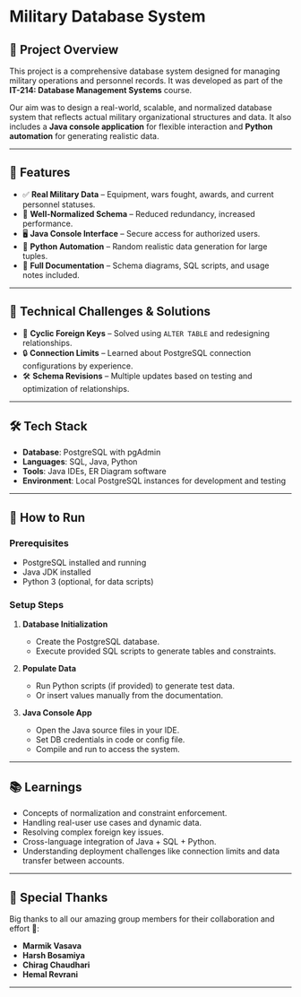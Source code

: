 # Military Database System

## 📌 Project Overview

This project is a comprehensive database system designed for managing military operations and personnel records. It was developed as part of the **IT-214: Database Management Systems** course.

Our aim was to design a real-world, scalable, and normalized database system that reflects actual military organizational structures and data. It also includes a **Java console application** for flexible interaction and **Python automation** for generating realistic data.

---

## 🚀 Features

- ✅ **Real Military Data** – Equipment, wars fought, awards, and current personnel statuses.
- 🧠 **Well-Normalized Schema** – Reduced redundancy, increased performance.
- 🖥️ **Java Console Interface** – Secure access for authorized users.
- 🐍 **Python Automation** – Random realistic data generation for large tuples.
- 📄 **Full Documentation** – Schema diagrams, SQL scripts, and usage notes included.

---

## 🧩 Technical Challenges & Solutions

- 🔁 **Cyclic Foreign Keys** – Solved using `ALTER TABLE` and redesigning relationships.
- 🔒 **Connection Limits** – Learned about PostgreSQL connection configurations by experience.
- 🛠️ **Schema Revisions** – Multiple updates based on testing and optimization of relationships.

---

## 🛠️ Tech Stack

- **Database**: PostgreSQL with pgAdmin
- **Languages**: SQL, Java, Python
- **Tools**: Java IDEs, ER Diagram software
- **Environment**: Local PostgreSQL instances for development and testing

---

## 📌 How to Run

### Prerequisites

- PostgreSQL installed and running
- Java JDK installed
- Python 3 (optional, for data scripts)

### Setup Steps

1. **Database Initialization**
    - Create the PostgreSQL database.
    - Execute provided SQL scripts to generate tables and constraints.

2. **Populate Data**
    - Run Python scripts (if provided) to generate test data.
    - Or insert values manually from the documentation.

3. **Java Console App**
    - Open the Java source files in your IDE.
    - Set DB credentials in code or config file.
    - Compile and run to access the system.

---

## 📚 Learnings

- Concepts of normalization and constraint enforcement.
- Handling real-user use cases and dynamic data.
- Resolving complex foreign key issues.
- Cross-language integration of Java + SQL + Python.
- Understanding deployment challenges like connection limits and data transfer between accounts.

---

## 🙌 Special Thanks

Big thanks to all our amazing group members for their collaboration and effort 💪:

- **Marmik Vasava**
- **Harsh Bosamiya**
- **Chirag Chaudhari**
- **Hemal Revrani**

---

